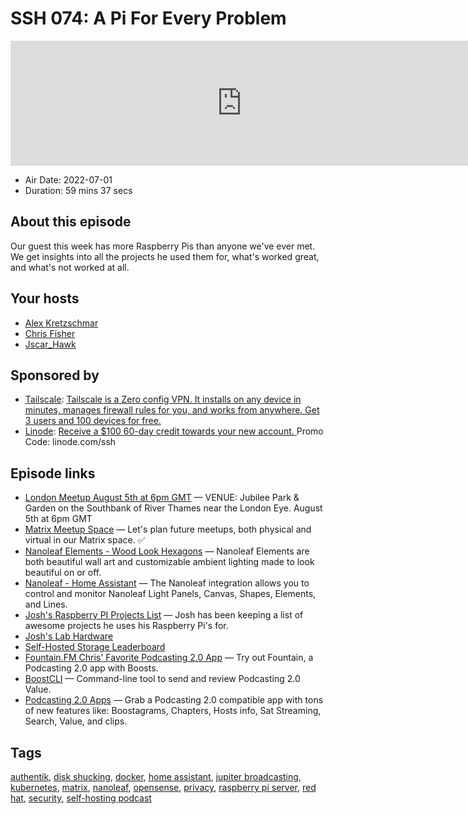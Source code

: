 # SSH 074: A Pi For Every Problem

<iframe src="https://player.fireside.fm/v2/dUlrHQih+KEh3rsrz?theme=dark" width="740" height="200" frameborder="0" scrolling="no"></iframe>

* Air Date: 2022-07-01
* Duration: 59 mins 37 secs

## About this episode

Our guest this week has more Raspberry Pis than anyone we've ever met. We get insights into all the projects he used them for, what's worked great, and what's not worked at all.

## Your hosts
* [Alex Kretzschmar](https://selfhosted.show/hosts/alexktz)
* [Chris Fisher](https://selfhosted.show/hosts/chrislas)
* [Jscar_Hawk](https://selfhosted.show/guests/jscar)

## Sponsored by

  * [Tailscale](http://tailscale.com/selfhosted): [Tailscale is a Zero config VPN. It installs on any device in minutes, manages firewall rules for you, and works from anywhere. Get 3 users and 100 devices for free. ](http://tailscale.com/selfhosted)
  * [Linode](https://linode.com/ssh): [Receive a $100 60-day credit towards your new account. ](https://linode.com/ssh) Promo Code: linode.com/ssh



## Episode links

  * [London Meetup August 5th at 6pm GMT](https://www.meetup.com/jupiterbroadcasting/events/286056077/ "London Meetup August 5th at 6pm GMT") — VENUE: Jubilee Park & Garden on the Southbank of River Thames near the London Eye. August 5th at 6pm GMT
  * [Matrix Meetup Space](https://bit.ly/meetupmatrix "Matrix Meetup Space") — Let's plan future meetups, both physical and virtual in our Matrix space. ✅
  * [Nanoleaf Elements - Wood Look Hexagons](https://www.amazon.com/dp/B09B83GQKR "Nanoleaf Elements - Wood Look Hexagons") — Nanoleaf Elements are both beautiful wall art and customizable ambient lighting made to look beautiful on or off. 
  * [Nanoleaf - Home Assistant](https://www.home-assistant.io/integrations/nanoleaf/ "Nanoleaf - Home Assistant") — The Nanoleaf integration allows you to control and monitor Nanoleaf Light Panels, Canvas, Shapes, Elements, and Lines.
  * [Josh's Raspberry PI Projects List](https://github.com/jscar-hawk/hawksiview/blob/main/blog/Raspberry_Pi_Projects.adoc "Josh's Raspberry PI Projects List") — Josh has been keeping a list of awesome projects he uses his Raspberry Pi's for. 
  * [Josh's Lab Hardware](https://github.com/jscar-hawk/hawksiview/blob/main/blog/lab_hardware.adoc "Josh's Lab Hardware")
  * [Self-Hosted Storage Leaderboard](https://wiki.selfhosted.show/#ssh-storage-leaderboard "Self-Hosted Storage Leaderboard")
  * [Fountain.FM Chris' Favorite Podcasting 2.0 App](https://fountain.fm/clip/QJ5XTTXwDP0VoGQ1MBOM "Fountain.FM Chris' Favorite Podcasting 2.0 App") — Try out Fountain, a Podcasting 2.0 app with Boosts. 
  * [BoostCLI](https://github.com/valcanobacon/BoostCLI "BoostCLI") — Command-line tool to send and review Podcasting 2.0 Value.
  * [Podcasting 2.0 Apps](https://podcastindex.org/apps?appTypes=app&elements=Value "Podcasting 2.0 Apps") — Grab a Podcasting 2.0 compatible app with tons of new features like: Boostagrams, Chapters, Hosts info, Sat Streaming, Search, Value, and clips.



## Tags

[authentik](https://selfhosted.show/tags/authentik), [disk shucking](https://selfhosted.show/tags/disk%20shucking), [docker](https://selfhosted.show/tags/docker), [home assistant](https://selfhosted.show/tags/home%20assistant), [jupiter broadcasting](https://selfhosted.show/tags/jupiter%20broadcasting), [kubernetes](https://selfhosted.show/tags/kubernetes), [matrix](https://selfhosted.show/tags/matrix), [nanoleaf](https://selfhosted.show/tags/nanoleaf), [opensense](https://selfhosted.show/tags/opensense), [privacy](https://selfhosted.show/tags/privacy), [raspberry pi server](https://selfhosted.show/tags/raspberry%20pi%20server), [red hat](https://selfhosted.show/tags/red%20hat), [security](https://selfhosted.show/tags/security), [self-hosting podcast](https://selfhosted.show/tags/self-hosting%20podcast)